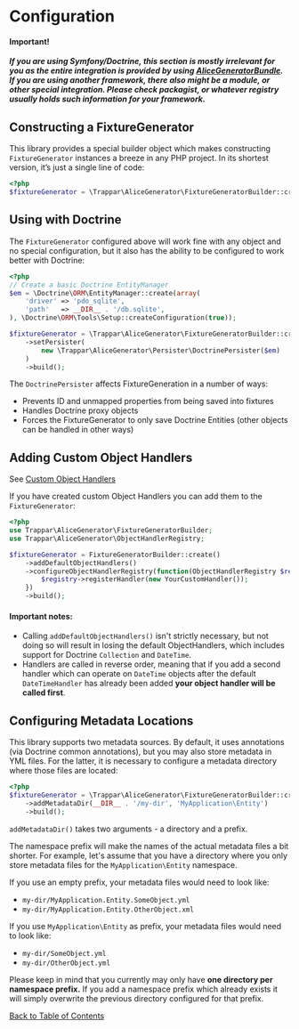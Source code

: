 # Configuration

#### Important!

***If you are using Symfony/Doctrine, this section is mostly irrelevant for you as the entire integration is provided by using [AliceGeneratorBundle](https://github.com/trappar/AliceGeneratorBundle). If you are using another framework, there also might be a module, or other special integration. Please check packagist, or whatever registry usually holds such information for your framework.***

## Constructing a FixtureGenerator

This library provides a special builder object which makes constructing `FixtureGenerator` instances a breeze in any PHP project. In its shortest version, it’s just a single line of code:

```php
<?php
$fixtureGenerator = \Trappar\AliceGenerator\FixtureGeneratorBuilder::create()->build();
```

## Using with Doctrine

The `FixtureGenerator` configured above will work fine with any object and no special configuration, but it also has the ability to be configured to work better with Doctrine:

```php
<?php
// Create a basic Doctrine EntityManager
$em = \Doctrine\ORM\EntityManager::create(array(
    'driver' => 'pdo_sqlite',
    'path'   => __DIR__ . '/db.sqlite',
), \Doctrine\ORM\Tools\Setup::createConfiguration(true));

$fixtureGenerator = \Trappar\AliceGenerator\FixtureGeneratorBuilder::create()
    ->setPersister(
        new \Trappar\AliceGenerator\Persister\DoctrinePersister($em)
    )
    ->build();
```

The `DoctrinePersister` affects FixtureGeneration in a number of ways:

   * Prevents ID and unmapped properties from being saved into fixtures
   * Handles Doctrine proxy objects
   * Forces the FixtureGenerator to only save Doctrine Entities (other objects can be handled in other ways)

## Adding Custom Object Handlers

See [Custom Object Handlers](custom-object-handlers.md)

If you have created custom Object Handlers you can add them to the `FixtureGenerator`:

```php
<?php
use Trappar\AliceGenerator\FixtureGeneratorBuilder;
use Trappar\AliceGenerator\ObjectHandlerRegistry;

$fixtureGenerator = FixtureGeneratorBuilder::create()
    ->addDefaultObjectHandlers()
    ->configureObjectHandlerRegistry(function(ObjectHandlerRegistry $registry){
        $registry->registerHandler(new YourCustomHandler());
    })
    ->build();
```

#### Important notes:

   * Calling `addDefaultObjectHandlers()` isn't strictly necessary, but not doing so will result in losing the default ObjectHandlers, which includes support for Doctrine `Collection` and `DateTime`.
   * Handlers are called in reverse order, meaning that if you add a second handler which can operate on `DateTime` objects after the default `DateTimeHandler` has already been added **your object handler will be called first**.

## Configuring Metadata Locations

This library supports two metadata sources. By default, it uses annotations (via Doctrine common annotations), but you may also store metadata in YML files. For the latter, it is necessary to configure a metadata directory where those files are located:

```php
<?php
$fixtureGenerator = \Trappar\AliceGenerator\FixtureGeneratorBuilder::create()
    ->addMetadataDir(__DIR__ . '/my-dir', 'MyApplication\Entity')
    ->build();
```

`addMetadataDir()` takes two arguments - a directory and a prefix.

The namespace prefix will make the names of the actual metadata files a bit shorter. For example, let's assume
that you have a directory where you only store metadata files for the `MyApplication\Entity` namespace.

If you use an empty prefix, your metadata files would need to look like:

   * `my-dir/MyApplication.Entity.SomeObject.yml`
   * `my-dir/MyApplication.Entity.OtherObject.xml`

If you use `MyApplication\Entity` as prefix, your metadata files would need to look like:

   * `my-dir/SomeObject.yml`
   * `my-dir/OtherObject.yml`

Please keep in mind that you currently may only have **one directory per namespace prefix.** If you add a namespace prefix which already exists it will simply overwrite the previous directory configured for that prefix.

[Back to Table of Contents](/README.md#table-of-contents)
